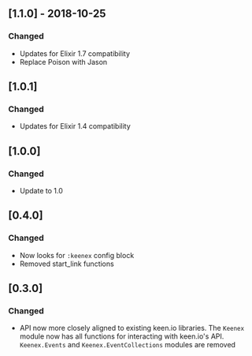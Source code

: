 ## [1.1.0] - 2018-10-25

### Changed

- Updates for Elixir 1.7 compatibility
- Replace Poison with Jason

## [1.0.1]

### Changed

- Updates for Elixir 1.4 compatibility

## [1.0.0]

### Changed

- Update to 1.0

## [0.4.0]

### Changed

- Now looks for `:keenex` config block
- Removed start_link functions

## [0.3.0]

### Changed

- API now more closely aligned to existing keen.io libraries. The `Keenex` module now has all functions for interacting with keen.io's API. `Keenex.Events` and `Keenex.EventCollections` modules are removed
